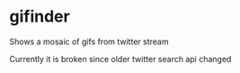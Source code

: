 gifinder
========

Shows a mosaic of gifs from twitter stream

Currently it is broken since older twitter search api changed
